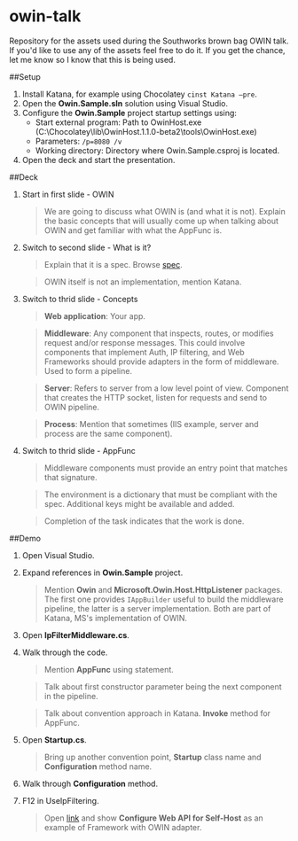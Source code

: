 owin-talk
=========
Repository for the assets used during the Southworks brown bag OWIN talk. 
If you'd like to use any of the assets feel free to do it. If you get the chance, let me know so I know that this is being used.

##Setup
1. Install Katana, for example using Chocolatey `cinst Katana –pre`.
1. Open the **Owin.Sample.sln** solution using Visual Studio.
1. Configure the **Owin.Sample** project startup settings using:
	* Start external program: Path to OwinHost.exe (C:\Chocolatey\lib\OwinHost.1.1.0-beta2\tools\OwinHost.exe)
	* Parameters: `/p=8080 /v`
	* Working directory: Directory where Owin.Sample.csproj is located.
1. Open the deck and start the presentation.

##Deck
1. Start in first slide - OWIN

	> We are going to discuss what OWIN is (and what it is not). Explain the basic concepts that will usually come up when talking about OWIN and get familiar with what the AppFunc is.

2. Switch to second slide - What is it?

	> Explain that it is a spec. Browse [spec](http://owin.org/spec/owin-1.0.0.html).

	> OWIN itself is not an implementation, mention Katana.

3. Switch to thrid slide - Concepts

	> **Web application**: Your app.

	> **Middleware**: Any component that inspects, routes, or modifies request and/or response messages. This could involve components that implement Auth, IP filtering, and Web Frameworks should provide adapters in the form of middleware. Used to form a pipeline.

	> **Server**: Refers to server from a low level point of view. Component that creates the HTTP socket, listen for requests and send to OWIN pipeline.

	> **Process**: Mention that sometimes (IIS example, server and process are the same component).

4. Switch to thrid slide - AppFunc

	> Middleware components must provide an entry point that matches that signature.

	> The environment is a dictionary that must be compliant with the spec. Additional keys might be available and added.

	> Completion of the task indicates that the work is done.

##Demo
1. Open Visual Studio.

1. Expand references in **Owin.Sample** project.

	> Mention **Owin** and **Microsoft.Owin.Host.HttpListener** packages. The first one provides `IAppBuilder` useful to build the middleware pipeline, the latter is a server implementation. Both are part of Katana, MS's implementation of OWIN.

1. Open **IpFilterMiddleware.cs**.

1. Walk through the code.

	> Mention **AppFunc** using statement.

	> Talk about first constructor parameter being the next component in the pipeline.		

	> Talk about convention approach in Katana. **Invoke** method for AppFunc.
	
1. Open **Startup.cs**.

	> Bring up another convention point, **Startup** class name and **Configuration** method name.

1. Walk through **Configuration** method.
1. F12 in UseIpFiltering.

	> Open [link](http://www.asp.net/web-api/overview/hosting-aspnet-web-api/host-aspnet-web-api-in-an-azure-worker-role) and show **Configure Web API for Self-Host** as an example of Framework with OWIN adapter.